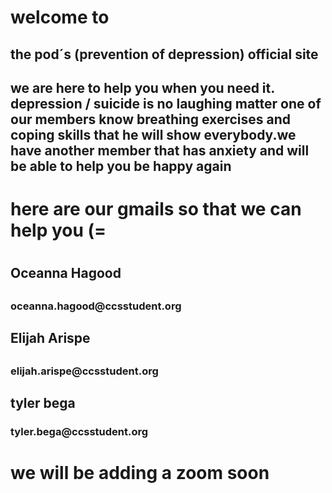 
<!DOCTYPE html>
<h1>welcome to</h1>
<h2>the pod´s (prevention of depression) official site</h2>
<h2>
  we are here to help you when you need it. depression / suicide is no laughing
  matter one of our members know breathing exercises and coping skills that he
  will show everybody.we have another member that has anxiety and will be able
  to help you be happy again
</h2>
<h1>
  here are our gmails so that we can help you (=
  <h1>
    <h2>
      Oceanna Hagood
      <h2>
        <h3>
          oceanna.hagood@ccsstudent.org
          <h3>
            <h2>
              Elijah Arispe
              <h2>
                <h3>elijah.arispe@ccsstudent.org</h3>
                <h2>tyler bega</h2>
                <h3>
                  tyler.bega@ccsstudent.org
                  <h3></h3>
                </h3>
              </h2>
            </h2>
          </h3>
        </h3>
      </h2>
    </h2>
  </h1>
</h1>
<h1>we will be adding a zoom soon</h1.
